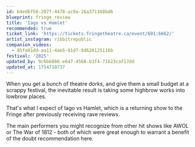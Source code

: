 ```yaml
---
id: b4ed6f58-207f-4478-ac9a-26a371168bd6
blueprint: fringe_review
title: 'Iago vs Hamlet'
recommended: true
ticket_link: 'https://tickets.fringetheatre.ca/event/601:6662/'
artist_instagram: ribbitrepublic
companion_videos:
  - 85fe81dd-aa11-4ae5-81d7-8d628125116b
festival: '2025'
updated_by: 9c6b6866-e047-4568-b3f4-71623caf17dd
updated_at: 1754710737
---
```

When you get a bunch of theatre dorks, and give them a small budget at a scrappy festival, the inevitable result is taking some highbrow works into lowbrow places.

That's what I expect of Iago vs Hamlet, which is a returning show to the Fringe after previously receiving rave reviews.

The main performers you might recognize from other hit shows like AWOL or The War of 1812 - both of which were great enough to warrant a benefit of the doubt recommendation here.